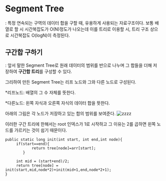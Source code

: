 # Segment Tree

: 특정 연속되는 구역의 데이터 합을 구할 때, 유용하게 사용되는 자료구조이다. 보통 배열로 할 시 시간복잡도가 O(N)정도가 나오는데 이를 트리로 이용할 시, 트리 구조 상으로 시간복잡도 O(logN)이 측정된다.

## 구간합 구하기

: 앞서 말한 Segment Tree로 원래 데이터의 범위를 반으로 나누며 그 합들을 더해 저장하여 **구간합 트리**를 구성할 수 있다.

그리하여 만든 Segment Tree는 리프 노드와 그와 다른 노드로 구성된다.

   *리프노드: 배열의 그 수 자체를 뜻한다.
   
   *다른노드: 왼쪽 자식과 오른쪽 자식의 데이터 합을 뜻한다.


아래의 그림은 각 노드가 저장하고 있는 합의 범위를 보여준다.
![zzzz](https://user-images.githubusercontent.com/59636424/124778408-ee7be300-df7b-11eb-9b4e-847ab5b2c403.png)


이러한 구간 트리에 한해서는 root 인덱스가 1로 시작하고 그 이유는 2를 곱하면 왼쪽 노드를 가르키는 것이 쉽기 때문이다.

~~~
public static long init(int start, int end,int node){
     if(start==end){
            return tree[node]=arr[start];
        }
        
     int mid = (start+end)/2;
     return tree[node] = init(start,mid,node*2)+init(mid+1,end,node*2+1);
}
~~~
